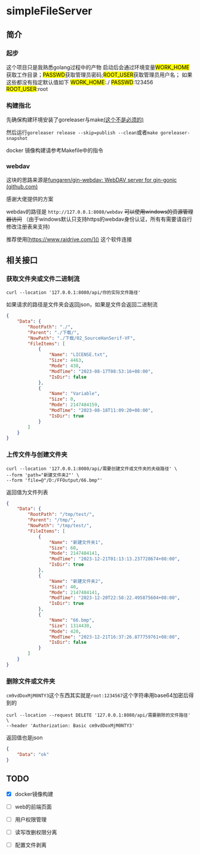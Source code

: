 # simpleFileServer

## 简介

### 起步

这个项目只是我熟悉golang过程中的产物
启动后会通过环境变量<mark>WORK_HOME</mark>获取工作目录；<mark>PASSWD</mark>获取管理员密码;<mark>ROOT_USER</mark>获取管理员用户名；
如果这些都没有指定默认值如下
<mark>WORK_HOME</mark>:./
<mark>PASSWD</mark>:123456
<mark>ROOT_USER</mark>:root

### 构建指北

先确保构建环境安装了goreleaser与make<u>(这个不是必须的)</u>

然后运行`goreleaser release --skip=publish --clean`或者`make goreleaser-snapshot`

docker 镜像构建请参考Makefile中的指令

### webdav

这块的思路来源是[fungaren/gin-webdav: WebDAV server for gin-gonic (github.com)](https://github.com/fungaren/gin-webdav)

感谢大佬提供的方案

webdav的路径是 `http://127.0.0.1:8080/webdav` ~~可以使用windows的资源管理器访问~~ （由于windows默认只支持https的webdav身份认证，所有有需要请自行修改注册表来支持)

推荐使用[https://www.raidrive.com/]() 这个软件连接

## 相关接口

### 获取文件夹或文件二进制流

```shell
curl --location '127.0.0.1:8080/api/你的实际文件路径'
```

如果请求的路径是文件夹会返回json，如果是文件会返回二进制流

```json
{
    "Data": {
        "RootPath": "./",
        "Parent": "./下载/",
        "NowPath": "./下载/02_SourceHanSerif-VF",
        "FileItems": [
            {
                "Name": "LICENSE.txt",
                "Size": 4463,
                "Mode": 438,
                "ModTime": "2023-08-17T08:53:16+08:00",
                "IsDir": false
            },
            {
                "Name": "Variable",
                "Size": 0,
                "Mode": 2147484159,
                "ModTime": "2023-08-18T11:09:20+08:00",
                "IsDir": true
            }
        ]
    }
}
```

### 上传文件与创建文件夹

```shell
curl --location '127.0.0.1:8080/api/需要创建文件或文件夹的夫级路径' \
--form 'path="新建文件夹2"' \
--form 'file=@"/D:/FFOutput/66.bmp"'
```

返回值为文件列表

```json
{
    "Data": {
        "RootPath": "/tmp/test/",
        "Parent": "/tmp/",
        "NowPath": "/tmp/test/",
        "FileItems": [
            {
                "Name": "新建文件夹1",
                "Size": 60,
                "Mode": 2147484141,
                "ModTime": "2023-12-21T01:13:13.237728674+08:00",
                "IsDir": true
            },
            {
                "Name": "新建文件夹2",
                "Size": 40,
                "Mode": 2147484141,
                "ModTime": "2023-12-20T22:58:22.495875604+08:00",
                "IsDir": true
            },
            {
                "Name": "66.bmp",
                "Size": 1314430,
                "Mode": 420,
                "ModTime": "2023-12-21T16:37:26.877759761+08:00",
                "IsDir": false
            }
        ]
    }
}
```

### 删除文件或文件夹

`cm9vdDoxMjM0NTY3`这个东西其实就是`root:1234567`这个字符串用base64加密后得到的

```shell
curl --location --request DELETE '127.0.0.1:8080/api/需要删除的文件路径' \
--header 'Authorization: Basic cm9vdDoxMjM0NTY3'
```

返回值也是json

```json
{
    "Data": "ok"
}
```

## TODO

- [x] docker镜像构建

- [ ] web的前端页面

- [ ] 用户权限管理

- [ ] 读写改删权限分离

- [ ] 配置文件剥离
